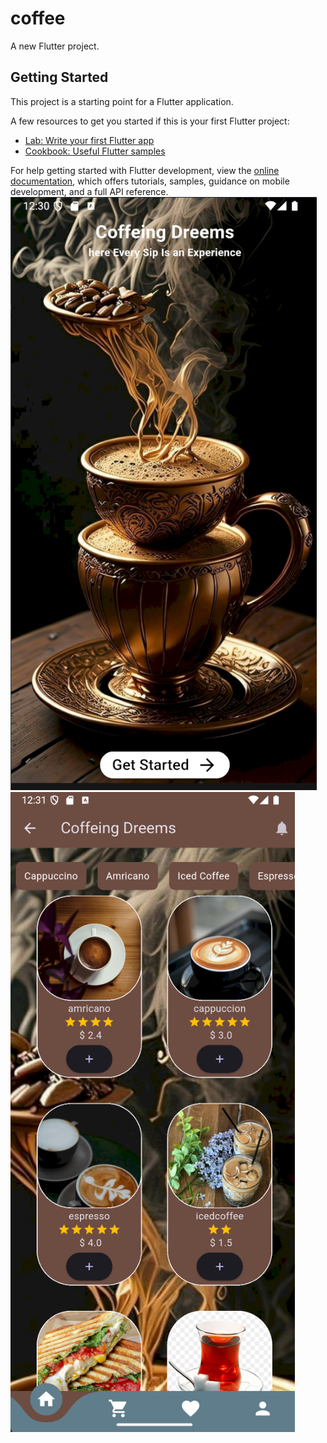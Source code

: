 # coffee

A new Flutter project.

## Getting Started

This project is a starting point for a Flutter application.

A few resources to get you started if this is your first Flutter project:

- [Lab: Write your first Flutter app](https://docs.flutter.dev/get-started/codelab)
- [Cookbook: Useful Flutter samples](https://docs.flutter.dev/cookbook)

For help getting started with Flutter development, view the
[online documentation](https://docs.flutter.dev/), which offers tutorials,
samples, guidance on mobile development, and a full API reference.
![image_alt](https://github.com/MoshtaqMo/Coffee-UI/blob/b4c8a378bfd47fce426cd0a74e53d291788580aa/Screenshot%202025-05-14%20123112.png)
![imafe_alt](https://github.com/MoshtaqMo/Coffee-UI/blob/ea9902765ad532805cfcb0d5adaf707d621427ed/Screenshot%202025-05-14%20123148.png)
